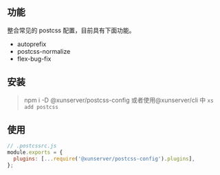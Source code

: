 ## 功能

整合常见的 postcss 配置，目前具有下面功能。

- autoprefix
- postcss-normalize
- flex-bug-fix

## 安装

> npm i -D @xunserver/postcss-config
> 或者使用@xunserver/cli 中 `xs add postcss`

## 使用

```js
// .postcssrc.js
module.exports = {
  plugins: [...require('@xunserver/postcss-config').plugins],
};
```
